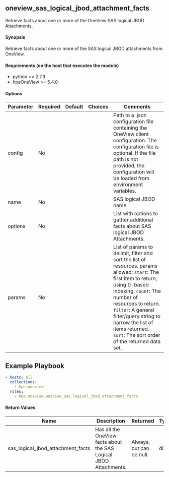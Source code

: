 ## oneview_sas_logical_jbod_attachment_facts
Retrieve facts about one or more of the OneView SAS logical JBOD Attachments.

#### Synopsis
Retrieve facts about one or more of the SAS logical JBOD attachments from OneView.

#### Requirements (on the host that executes the module)
  * python >= 2.7.9
  * hpeOneView >= 5.4.0

#### Options

| Parameter     | Required    | Default  | Choices    | Comments |
| ------------- |-------------| ---------|----------- |--------- |
| config  |   No  |  | |  Path to a .json configuration file containing the OneView client configuration. The configuration file is optional. If the file path is not provided, the configuration will be loaded from environment variables.  |
| name  |   No  |  | |  SAS logical JBOD name  |
| options  |   No  |  | |  List with options to gather additional facts about SAS logical JBOD Attachments. 
| params  |   No  |  | |  List of params to delimit, filter and sort the list of resources.  params allowed: `start`: The first item to return, using 0-based indexing. `count`: The number of resources to return. `filter`: A general filter/query string to narrow the list of items returned. `sort`: The sort order of the returned data set.  |

## Example Playbook

```yaml
- hosts: all
  collections:
    - hpe.oneview
  roles:
    - hpe.oneview.oneview_sas_logical_jbod_attachment_facts
```

#### Return Values

| Name          | Description  | Returned | Type       |
| ------------- |-------------| ---------|----------- |
| sas_logical_jbod_attachment_facts   | Has all the OneView facts about the SAS Logical JBOD Attachments. |  Always, but can be null. |  dict |
